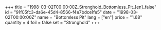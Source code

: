 +++
title = "1998-03-02T00:00:00Z_Stronghold_Bottomless_Pit_[en]_false"
id = "91f05fc3-da6e-45d4-8566-f4e7bdce1fe5"
date = "1998-03-02T00:00:00Z"
name = "Bottomless Pit"
lang = ["en"]
price = "1.68"
quantity = 4
foil = false
set = "Stronghold"
+++
